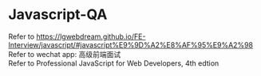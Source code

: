 # Javascript-QA
Refer to https://lgwebdream.github.io/FE-Interview/javascript/#javascript%E9%9D%A2%E8%AF%95%E9%A2%98  
Refer to wechat app: 高级前端面试  
Refer to Professional JavaScript for Web Developers, 4th edtion

